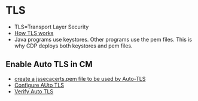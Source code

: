 # TLS
* TLS=Transport Layer Security
* [How TLS works](../documents/sg07_encrypting_network.pptx)
* Java programs use keystores. Other programs use the pem files. This is why CDP deploys both keystores and pem files.

## Enable Auto TLS in CM
* [create a jssecacerts.pem file to be used by Auto-TLS](../documents/mod16_ex01__creating_the_jssecacerts_pem_file.pdf)
* [Configure AUto TLS](../documents/mod16_ex02__deploying_auto_tls.pdf)
* [Verify Auto TLS](../documents/mod16_ex03__verify_auto_tls.pdf)
